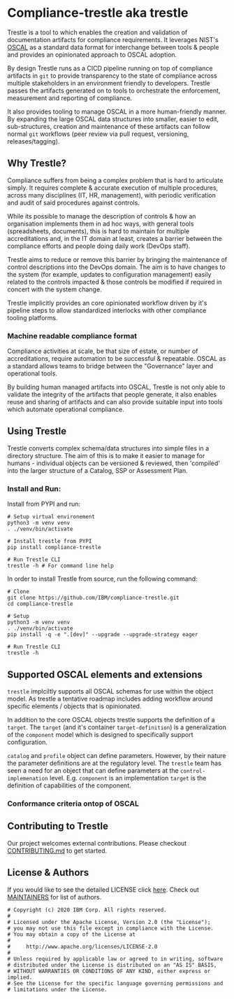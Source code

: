 # Compliance-trestle aka trestle

Trestle is a tool to which enables the creation and validation of documentation artifacts for compliance requirements. It leverages NIST's [OSCAL](<https://pages.nist.gov/OSCAL/documentation/>) as a standard data format for interchange between tools & people and provides an opinionated approach to OSCAL adoption.

By design Trestle runs as a CICD pipeline running on top of compliance artifacts in `git` to provide transparency to the state of compliance across multiple stakeholders in an environment friendly to developers. Trestle passes the artifacts generated on to tools to orchestrate the enforcement, measurement and reporting of compliance.

It also provides tooling to manage OSCAL in a more human-friendly manner. By expanding the large OSCAL data structures into smaller, easier to edit, sub-structures, creation and maintenance of these artifacts can follow normal `git` workflows (peer review via pull request, versioning, releases/tagging).

## Why Trestle?

Compliance suffers from being a complex problem that is hard to articulate simply. It requires complete & accurate execution of multiple procedures, across many disciplines (IT, HR, management), with periodic verification and audit of said procedures against controls.

While its possible to manage the description of controls & how an organisation implements them in ad hoc ways, with general tools (spreadsheets, documents), this is hard to maintain for multiple accreditations and, in the IT domain at least, creates a barrier between the compliance efforts and people doing daily work (DevOps staff).

Trestle aims to reduce or remove this barrier by bringing the maintenance of control descriptions into the DevOps domain. The aim is to have changes to the system (for example, updates to configuration management) easily related to the controls impacted & those controls be modified if required in concert with the system change.

Trestle implicitly provides an core opinionated workflow driven by it's pipeline steps to allow standardized interlocks with other compliance tooling platforms.

### Machine readable compliance format

Compliance activities at scale, be that size of estate, or number of accreditations, require automation to be successful & repeatable. OSCAL as a standard allows teams to bridge between the "Governance" layer and operational tools.

By building human managed artifacts into OSCAL, Trestle is not only able to validate the integrity of the artifacts that people generate, it also enables reuse and sharing of artifacts and can also provide suitable input into tools which automate operational compliance.

## Using Trestle

Trestle converts complex schema/data structures into simple files in a directory structure. The aim of this is to make it easier to manage for humans - individual objects can be versioned & reviewed, then 'compiled' into the larger structure of a Catalog, SSP or Assessment Plan.

### Install and Run:

Install from PYPI and run:

~~~shell
# Setup virtual environement
python3 -m venv venv
. ./venv/bin/activate

# Install trestle from PYPI
pip install compliance-trestle

# Run Trestle CLI
trestle -h # For command line help
~~~

In order to install Trestle from source, run the following command:

~~~shell
# Clone
git clone https://github.com/IBM/compliance-trestle.git
cd compliance-trestle

# Setup
python3 -m venv venv
. ./venv/bin/activate
pip install -q -e ".[dev]" --upgrade --upgrade-strategy eager

# Run Trestle CLI
trestle -h
~~~

## Supported OSCAL elements and extensions

`trestle` implciltly supports all OSCAL schemas for use within the object model. As trestle a tentative roadmap includes
adding workflow around specific elements / objects that is opinionated.

In addition to the core OSCAL objects trestle supports the definition of a `target`. The `target` (and it's container
`target-definition`) is a generalization of the `component` model which is designed to specifically support configuration.

`catalog` and `profile` object can define parameters. However, by their nature the parameter definitions are at the
regulatory level. The `trestle` team has seen a need for an object that can define parameters at the `control-implemenation`
level. E.g. `component` is an implementation `target` is the definition of capabilities of the component.

### Conformance criteria ontop of OSCAL

## Contributing to Trestle

Our project welcomes external contributions. Please checkout [CONTRIBUTING.md](<CONTRIBUTING.md>) to get started.

## License & Authors

If you would like to see the detailed LICENSE click [here](<LICENSE>).
Check out [MAINTAINERS](<MAINTAINERS.md>) for list of authors.

~~~text
# Copyright (c) 2020 IBM Corp. All rights reserved.
#
# Licensed under the Apache License, Version 2.0 (the "License");
# you may not use this file except in compliance with the License.
# You may obtain a copy of the License at
#
#     http://www.apache.org/licenses/LICENSE-2.0
#
# Unless required by applicable law or agreed to in writing, software
# distributed under the License is distributed on an "AS IS" BASIS,
# WITHOUT WARRANTIES OR CONDITIONS OF ANY KIND, either express or implied.
# See the License for the specific language governing permissions and
# limitations under the License.

~~~
